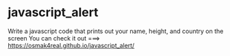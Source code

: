 # javascript_alert
Write a javascript code that prints out your name, height, and country on the screen
You can check it out ===>  https://osmak4real.github.io/javascript_alert/
